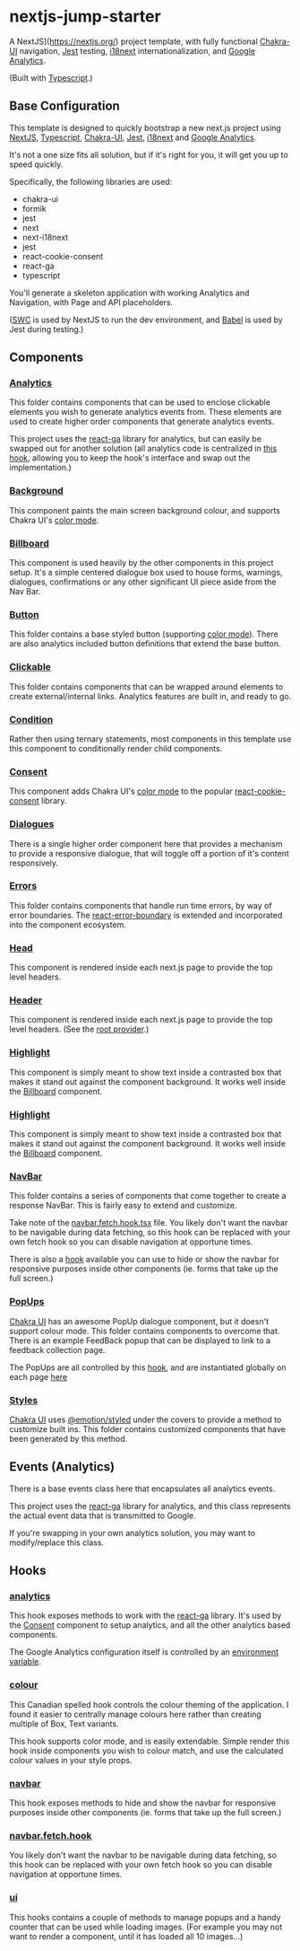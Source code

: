 # nextjs-jump-starter

A NextJS](https://nextjs.org/) project template, with fully functional [Chakra-UI](https://chakra-ui.com/) navigation, [Jest](https://jestjs.io/) testing, [i18next](https://www.i18next.com/) internationalization, and [Google Analytics](https://github.com/react-ga/react-ga).

(Built with [Typescript](https://www.typescriptlang.org/).)

## Base Configuration

This template is designed to quickly bootstrap a new next.js project using [NextJS](https://nextjs.org/), [Typescript](https://www.typescriptlang.org/), [Chakra-UI](https://chakra-ui.com/), [Jest](https://jestjs.io/), [i18next](https://www.i18next.com/) and [Google Analytics](https://github.com/react-ga/react-ga).

It's not a one size fits all solution, but if it's right for you, it will get you up to speed quickly.

Specifically, the following libraries are used:

- chakra-ui
- formik
- jest
- next
- next-i18next
- jest
- react-cookie-consent
- react-ga
- typescript

You'll generate a skeleton application with working Analytics and Navigation, with Page and API placeholders.

([SWC](https://swc.rs/) is used by NextJS to run the dev environment, and [Babel](https://babeljs.io/) is used by Jest during testing.)

## Components

### [Analytics](./src/components/analytics)

This folder contains components that can be used to enclose clickable elements you wish to generate analytics events from. These elements are used to create higher order components that generate analytics events.

This project uses the [react-ga](https://www.npmjs.com/package/react-ga) library for analytics, but can easily be swapped out for another solution (all analytics code is centralized in [this hook](./src/hooks/analytics.ts), allowing you to keep the hook's interface and swap out the implementation.)

### [Background](./src/components/background)

This component paints the main screen background colour, and supports Chakra UI's [color mode](https://chakra-ui.com/docs/features/color-mode).

### [Billboard](./src/components/billboard)

This component is used heavily by the other components in this project setup. It's a simple centered dialogue box used to house forms, warnings, dialogues, confirmations or any other significant UI piece aside from the Nav Bar.

### [Button](./src/components/button)

This folder contains a base styled button (supporting [color mode](https://chakra-ui.com/docs/features/color-mode)). There are also analytics included button definitions that extend the base button.

### [Clickable](./src/components/clickable)

This folder contains components that can be wrapped around elements to create external/internal links. Analytics features are built in, and ready to go.

### [Condition](./src/components/condition)

Rather then using ternary statements, most components in this template use this component to conditionally render child components.

### [Consent](./src/components/consent)

This component adds Chakra UI's [color mode](https://chakra-ui.com/docs/features/color-mode) to the popular [react-cookie-consent](https://www.npmjs.com/package/react-cookie-consent) library.

### [Dialogues](./src/components/dialogues)

There is a single higher order component here that provides a mechanism to provide a responsive dialogue, that will toggle off a portion of it's content responsively.

### [Errors](./src/components/errors)

This folder contains components that handle run time errors, by way of error boundaries. The [react-error-boundary](https://www.npmjs.com/package/react-error-boundary?activeTab=dependencies) is extended and incorporated into the component ecosystem.

### [Head](./src/components/errors)

This component is rendered inside each next.js page to provide the top level headers.

### [Header](./src/components/header)

This component is rendered inside each next.js page to provide the top level headers. (See the [root provider](./src/providers/root.provider.tsx).)

### [Highlight](./src/components/errors)

This component is simply meant to show text inside a contrasted box that makes it stand out against the component background. It works well inside the [Billboard](./src/components/billboard) component.

### [Highlight](./src/components/errors)

This component is simply meant to show text inside a contrasted box that makes it stand out against the component background. It works well inside the [Billboard](./src/components/billboard) component.

### [NavBar](./src/components/navbar)

This folder contains a series of components that come together to create a response NavBar. This is fairly easy to extend and customize.

Take note of the [navbar.fetch.hook.tsx](./src/components/navbar/navbar.fetch.hook.tsx) file. You likely don't want the navbar to be navigable during data fetching, so this hook can be replaced with your own fetch hook so you can disable navigation at opportune times.

There is also a [hook](./src/hooks/navbar.ts) available you can use to hide or show the navbar for responsive purposes inside other components (ie. forms that take up the full screen.)

### [PopUps](./src/components/popups)

[Chakra UI](https://chakra-ui.com) has an awesome PopUp dialogue component, but it doesn't support colour mode. This folder contains components to overcome that. There is an example FeedBack popup that can be displayed to link to a feedback collection page.

The PopUps are all controlled by this [hook](./src/hooks/ui.ts), and are instantiated globally on each page [here](./src/pages/_app.tsx)

### [Styles](./src/components/styles)

[Chakra UI](https://chakra-ui.com) uses [@emotion/styled](https://emotion.sh/docs/@emotion/styled) under the covers to provide a method to customize built ins. This folder contains customized components that have been generated by this method.

## Events (Analytics)

There is a base events class here that encapsulates all analytics events.

This project uses the [react-ga](https://www.npmjs.com/package/react-ga) library for analytics, and this class represents the actual event data that is transmitted to Google.

If you're swapping in your own analytics solution, you may want to modify/replace this class.

## Hooks

### [analytics](./src/hooks/analytics.ts)

This hook exposes methods to work with the [react-ga](https://www.npmjs.com/package/react-ga) library. It's used by the [Consent](./src/components/consent) component to setup analytics, and all the other analytics based components.

The Google Analytics configuration itself is controlled by an [environment variable](./types.d/environment.d.ts).

### [colour](./src/hooks/colour.ts)

This Canadian spelled hook controls the colour theming of the application. I found it easier to centrally manage colours here rather than creating multiple of Box, Text variants.

This hook supports color mode, and is easily extendable. Simple render this hook inside components you wish to colour match, and use the calculated colour values in your style props.

### [navbar](./src/hooks/navbar.ts)

This hook exposes methods to hide and show the navbar for responsive purposes inside other components (ie. forms that take up the full screen.)

### [navbar.fetch.hook](./src/components/navbar/navbar.fetch.hook.tsx)

You likely don't want the navbar to be navigable during data fetching, so this hook can be replaced with your own fetch hook so you can disable navigation at opportune times.

### [ui](./src/hooks/ui.ts)

This hooks contains a couple of methods to manage popups and a handy counter that can be used while loading images. (For example you may not want to render a component, until it has loaded all 10 images...)
